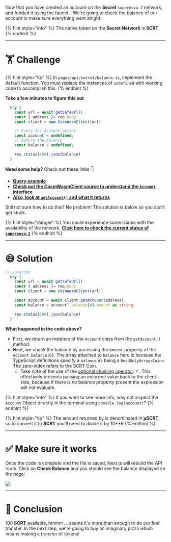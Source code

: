 Now that you have created an account on the **Secret** `supernova-2` network, and funded it using the faucet - We're going to check the balance of our account to make sure everything went alright.

{% hint style="info" %}
The native token on the **Secret Network** is **SCRT**
{% endhint %}

---

# 🏋️ Challenge

{% hint style="tip" %}
In `pages/api/secret/balance.ts`, implement the default function. You must replace the instances of `undefined` with working code to accomplish this.
{% endhint %}

**Take a few minutes to figure this out**

```typescript
  try {
    const url = await getSafeUrl()
    const { address }= req.body
    const client = new CosmWasmClient(url)

    // Query the Account object
    const account = undefined;
    // Return the balance
    const balance = undefined;

    res.status(200).json(balance)
  }
```

**Need some help?** Check out these links 👇

- [**Query example**](https://github.com/enigmampc/SecretJS-Templates/blob/master/3_query_node/query.js)
- [**Check out the CosmWasmClient source to understand the `Account` interface**](https://github.com/enigmampc/SecretNetwork/blob/master/cosmwasm-js/packages/sdk/src/cosmwasmclient.ts)
- [**Also, look at `getAccount()` and what it returns**](https://github.com/enigmampc/SecretNetwork/blob/7adccb9a09579a564fc90173cc9509d88c46d114/cosmwasm-js/packages/sdk/src/cosmwasmclient.ts#L231)

Still not sure how to do this? No problem! The solution is below so you don't get stuck.

{% hint style="danger" %}
You could experience some issues with the availability of the network. [**Click here to check the current status of `supernova-2`**](https://secretnodes.com/secret/chains/supernova-2)
{% endhint %}

---

# 😅 Solution

```typescript
// solution
  try {
    const url = await getSafeUrl()
    const { address }= req.body
    const client = new CosmWasmClient(url);

    const account = await client.getAccount(address);
    const balance = account?.balance[0].amount as string;

    res.status(200).json(balance)
  }
```

**What happened in the code above?**

- First, we return an instance of the `Account` class from the `getAccount()` method.
- Next, we check the balance by accessing the `amount` property of the `Account.balance[0]`. The array attached to `balance` here is because the TypeScript definitions specify a `balance` as being a `ReadOnlyArray<Coin>`. The zero-index refers to the SCRT Coin.
  - Take note of the use of the [optional chaining operator](https://www.codeisbae.com/typescript-optional-chaining-nullish-coalescing/): `?.` This effectively prevents passing an incorrect value back to the client-side, because if there is no balance property present the expression will not evaluate.

{% hint style="info" %}
If you want to see more info, why not inspect the `Account` Object directly in the terminal using `console.log(account)`?
{% endhint %}

{% hint style="tip" %}
The amount returned by is denominated in **μSCRT**, so to convert it to **SCRT** you'll need to divide it by 10\*\*6
{% endhint %}

---

# ✅ Make sure it works

Once the code is complete and the file is saved, Next.js will rebuild the API route. Click on **Check Balance** and you should see the balance displayed on the page:

![](https://raw.githubusercontent.com/figment-networks/learn-web3-dapp/main/markdown/__images__/secret/secret-balance.gif)

---

# 🏁 Conclusion

100 **SCRT** available, hmmm ... seems it's more than enough to do our first transfer. In the next step, we're going to buy an imaginary pizza which means making a transfer of tokens!
